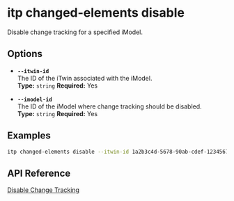 # itp changed-elements disable

Disable change tracking for a specified iModel.

## Options

- **`--itwin-id`**  
  The ID of the iTwin associated with the iModel.  
  **Type:** `string` **Required:** Yes

- **`--imodel-id`**  
  The ID of the iModel where change tracking should be disabled.  
  **Type:** `string` **Required:** Yes

## Examples

```bash
itp changed-elements disable --itwin-id 1a2b3c4d-5678-90ab-cdef-1234567890ab --imodel-id ad0ba809-9241-48ad-9eb0-c8038c1a1d51
```

## API Reference

[Disable Change Tracking](https://developer.bentley.com/apis/changed-elements/operations/enable-change-tracking/)
